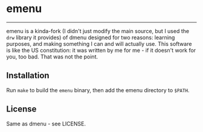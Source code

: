 # emenu
---
emenu is a kinda-fork (I didn't just modify the main source, but I used the `drw` library it provides) of dmenu designed for two 
reasons: learning purposes, and making something I can and will actually use. This software is like the US constitution: it was 
written by me for me - if it doesn't work for you, too bad. That was not the point.

## Installation

Run `make` to build the `emenu` binary, then add the emenu directory to `$PATH`.

## License

Same as dmenu - see LICENSE.
